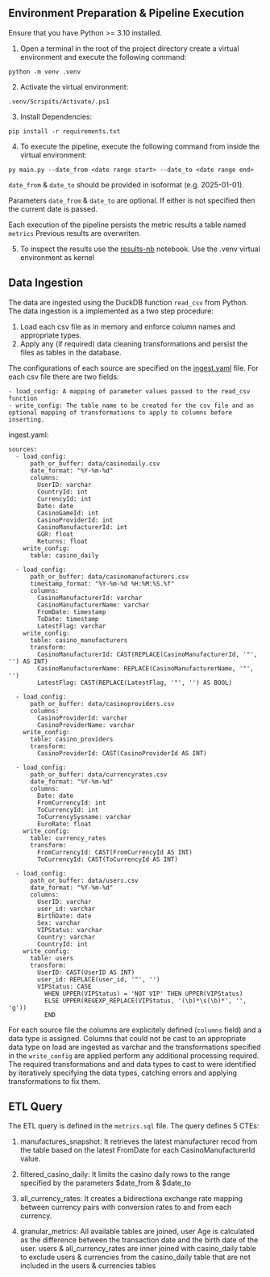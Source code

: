 ## Environment Preparation & Pipeline Execution
Ensure that you have Python >= 3.10 installed.

1. Open a terminal in the root of the project directory create a virtual environment and execute the following command:
```
python -m venv .venv
```
2. Activate the virtual environment:
```
.venv/Scripits/Activate/.ps1
```

3. Install Dependencies:
```
pip install -r requirements.txt
```

4. To execute the pipeline, execute the following command from inside the virtual environment:
```
py main.py --date_from <date range start> --date_to <date range end>
```
`date_from` & `date_to` should be provided in isoformat (e.g. 2025-01-01). 

Parameters `date_from` & `date_to` are optional. If either is not specified then the current date is passed.

Each execution of the pipeline persists the metric results a table named `metrics` Previous results are overwriten.

5. To inspect the results use the [results-nb](results-nb.ipynb) notebook. Use the .venv virtual environment as kernel


## Data Ingestion
The data are ingested using the DuckDB function `read_csv` from Python. The data ingestion is a implemented as a two step procedure:
  1. Load each csv file as in memory and enforce column names and appropriate types. 
  2. Apply any (if required) data cleaning transformations and persist the files as tables in the database.

The configurations of each source are specified on the  [ingest.yaml](ingest.yaml) file. For each csv file there are two fields:
    
    - load_config: A mapping of parameter values passed to the read_csv function
    - write_config: The table name to be created for the csv file and an optional mapping of transformations to apply to columns before inserting.


ingest.yaml:
```
sources:
  - load_config:
      path_or_buffer: data/casinodaily.csv
      date_format: "%Y-%m-%d"
      columns:
        UserID: varchar
        CountryId: int
        CurrencyId: int
        Date: date
        CasinoGameId: int
        CasinoProviderId: int
        CasinoManufacturerId: int
        GGR: float
        Returns: float
    write_config:
      table: casino_daily

  - load_config:
      path_or_buffer: data/casinomanufacturers.csv
      timestamp_format: "%Y-%m-%d %H:%M:%S.%f"
      columns:
        CasinoManufacturerId: varchar
        CasinoManufacturerName: varchar
        FromDate: timestamp
        ToDate: timestamp
        LatestFlag: varchar
    write_config:
      table: casino_manufacturers
      transform:
        CasinoManufacturerId: CAST(REPLACE(CasinoManufacturerId, '"', '') AS INT)
        CasinoManufacturerName: REPLACE(CasinoManufacturerName, '"', '')
        LatestFlag: CAST(REPLACE(LatestFlag, '"', '') AS BOOL)

  - load_config:
      path_or_buffer: data/casinoproviders.csv
      columns:
        CasinoProviderId: varchar
        CasinoProviderName: varchar
    write_config:
      table: casino_providers
      transform:
        CasinoProviderId: CAST(CasinoProviderId AS INT)

  - load_config:
      path_or_buffer: data/currencyrates.csv
      date_format: "%Y-%m-%d"
      columns:
        Date: date
        FromCurrencyId: int
        ToCurrencyId: int
        ToCurrencySysname: varchar
        EuroRate: float
    write_config:
      table: currency_rates
      transform:
        FromCurrencyId: CAST(FromCurrencyId AS INT)
        ToCurrencyId: CAST(ToCurrencyId AS INT)

  - load_config:
      path_or_buffer: data/users.csv
      date_format: "%Y-%m-%d"
      columns:
        UserID: varchar
        user_id: varchar
        BirthDate: date
        Sex: varchar
        VIPStatus: varchar
        Country: varchar
        CountryId: int
    write_config:
      table: users
      transform:
        UserID: CAST(UserID AS INT)
        user_id: REPLACE(user_id, '"', '')
        VIPStatus: CASE
          WHEN UPPER(VIPStatus) = 'NOT VIP' THEN UPPER(VIPStatus)
          ELSE UPPER(REGEXP_REPLACE(VIPStatus, '(\b)*\s(\b)*', '', 'g'))
          END

```
For each source file the columns are explicitely defined (`columns` field) and a data type is assigned. Columns that could not be cast to an appropriate data type on load are ingested as varchar and the transformations specified in the `write_config` are applied perform any additional processing required. The required transformations and and data types to cast to were identified by iteratively specifying the data types, catching errors and applying transformations to fix them.

## ETL Query
The ETL query is defined in the `metrics.sql` file. The query defines 5 CTEs:
1. manufactures_snapshot: It retrieves the latest manufacturer recod from the table based on the latest FromDate for each CasinoManufacturerId value.

2. filtered_casino_daily: It limits the casino daily rows to the range specified by the parameters $date_from & $date_to

3. all_currency_rates: It creates a bidirectiona exchange rate mapping between currency pairs with conversion rates to and from each currency.

4. granular_metrics: All available tables are joined, user Age is calculated as the difference between the transaction date and the birth date of the user. users & all_currency_rates are inner joined with casino_daily table to exclude users & currencies from the casino_daily table that are not included in the users & currencies tables


